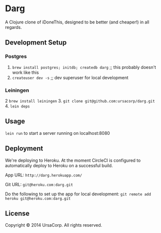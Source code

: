 # Darg

A Clojure clone of iDoneThis, designed to be better (and cheaper!) in all regards.

## Development Setup

### Postgres
1. `brew install postgres; initdb; createdb darg` ;; this probably doesn't work like this 
2. `createuser dev -s` ;; dev superuser for local development

### Leiningen
2  `brew install leiningen`
3. `git clone git@github.com:ursacorp/darg.git`
4. `lein deps`

## Usage

`lein run` to start a server running on localhost:8080

## Deployment

We're deploying to Heroku. At the moment CircleCI is configured to automatically deploy to Heroku on a successful build.

App URL: `http://darg.herokuapp.com/`

Git URL: `git@heroku.com:darg.git`

Do the following to set up the app for local development: `git remote add heroku git@heroku.com:darg.git`

## License

Copyright © 2014 UrsaCorp. All rights reserved.
